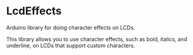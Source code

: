 # LcdEffects
Arduino library for doing character effects on LCDs.

This library allows you to use character effects, such as bold, italics, and underline,
on LCDs that support custom characters.
